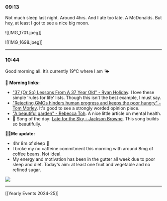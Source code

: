 ### 09:13 
Not much sleep last night. Around 4hrs. And I ate too late. A McDonalds. But hey, at least I got to see a nice big moon.

![[IMG_1701.jpeg]]

![[IMG_1698.jpeg]]

***
### 10:44

Good morning all. It’s currently 19°C where I am 🌤️

📖 **Morning links:**

- ["37 (Or So) Lessons From A 37 Year Old"   - Ryan Holiday](https://ryanholiday.net/37-or-so-lessons-from-a-37-year-old/). I love these simple 'rules for life' lists. Though this isn't the best example, I must say.
- ["Rejecting GMOs hinders human progress and keeps the poor hungry" - Tom Morley](https://www.theupwing.com/rejecting-gmos-hinders-human-progress-and-keeps-the-poor-hungry/). It's good to see a strongly worded opinion piece.
- ["A beautiful garden" - Rebecca Toh](https://rebeccatoh.co/a-beautiful-garden/). A nice little article on mental health.
- 🎵 Song of the day: [Late for the Sky - Jackson Browne](https://songwhip.com/jackson-browne/late-for-the-sky1974). This song builds so beautifully.

🧍‍♂️**Me update:**

- 4hr 8m of sleep 🛌
- I broke my no caffeine commitment this morning with around 8mg of coffee beans. Not ideal.
- My energy and motivation has been in the gutter all week due to poor sleep and diet. Today's aim: at least one fruit and vegetable and no refined sugar.

![](https://clowes.blog/uploads/2024/img-1710-vsco.jpg)
***

[[Yearly Events 2024-25]]